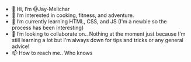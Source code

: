 - 👋 Hi, I’m @Jay-Melichar
- 👀 I’m interested in cooking, fitness, and adventure.
- 🌱 I’m currently learning HTML, CSS, and JS (I'm a newbie so the process has been interesting)
- 💞️ I’m looking to collaborate on.. Nothing at the moment just because I'm still learning a lot but I'm always down for tips and tricks or any general advice!
- 📫 How to reach me.. Who knows

<!---
Jay-Melichar/Jay-Melichar is a ✨ special ✨ repository because its `README.md` (this file) appears on your GitHub profile.
You can click the Preview link to take a look at your changes.
--->
